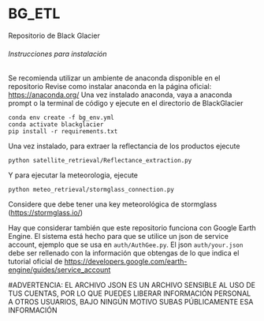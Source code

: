 # BG_ETL
Repositorio de Black Glacier

###### Instrucciones para instalación
Se recomienda utilizar un ambiente de anaconda disponible en el repositorio
Revise como instalar anaconda en la página oficial: https://anaconda.org/
Una vez instalado anaconda, vaya a anaconda prompt o la terminal de código y ejecute en el directorio de BlackGlacier
```
conda env create -f bg_env.yml
conda activate blackglacier
pip install -r requirements.txt
```
Una vez instalado, para extraer la reflectancia de los productos ejecute 
```
python satellite_retrieval/Reflectance_extraction.py
```
Y para ejecutar la meteorologia, ejecute 
```
python meteo_retrieval/stormglass_connection.py
```
Considere que debe tener una key meteorológica de stormglass (https://stormglass.io/)

Hay que considerar también que este repositorio funciona con Google Earth Engine. El sistema está hecho para que se utilice un json de service account, ejemplo que se usa en `auth/AuthGee.py`. El json `auth/your.json` debe ser rellenado con la información que obtengas de lo que indica el tutorial oficial de https://developers.google.com/earth-engine/guides/service_account

#ADVERTENCIA: EL ARCHIVO JSON ES UN ARCHIVO SENSIBLE AL USO DE TUS CUENTAS, POR LO QUE PUEDES LIBERAR INFORMACIÓN PERSONAL A OTROS USUARIOS, BAJO NINGÚN MOTIVO SUBAS PÚBLICAMENTE ESA INFORMACIÓN
